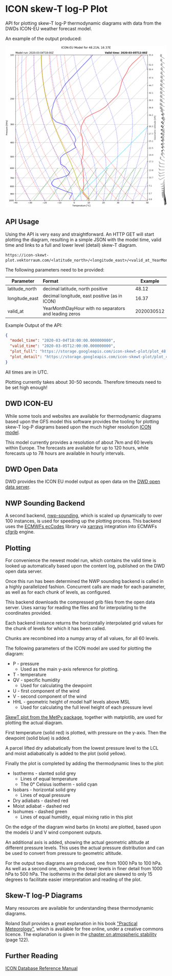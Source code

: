 # ICON skew-T log-P Plot
API for plotting skew-T log-P thermodynamic diagrams with data from the DWDs 
ICON-EU weather forecast model. 

An example of the output produced:

![Example output](doc/full_example.png "Example output")

## API Usage
Using the API is very easy and straightforward. An HTTP GET will start plotting the diagram, resulting in a simple
JSON with the model time, valid time and links to a full and lower level (detail) skew-T diagram. 

```
https://icon-skewt-plot.vektorraum.com/<latitude_north>/<longitude_east>/<valid_at_YearMonthDayHour>
```

The following parameters need to be provided:

| Parameter        | Format           | Example  |
| ------------- |:-------------| -----|
| latitude_north      | decimal latitude, north positive | 48.12 |
| longitude_east     | decimal longitude, east positive (as in ICON)      |   16.37 |
| valid_at | YearMonthDayHour with no separators and leading zeros      |    2020030512 |

Example Output of the API:

```json
{
  "model_time": "2020-03-04T18:00:00.000000000",
  "valid_time": "2020-03-05T12:00:00.000000000",
  "plot_full": "https://storage.googleapis.com/icon-skewt-plot/plot_48.21N_16.37E_2020-03-04T18_00_2020-03-05T12_00_full.png",
  "plot_detail": "https://storage.googleapis.com/icon-skewt-plot/plot_48.21N_16.37E_2020-03-04T18_00_2020-03-05T12_00_detail.png"
}
```

All times are in UTC.

Plotting currently takes about 30-50 seconds. Therefore timeouts need to be set high enough!

## DWD ICON-EU
While some tools and websites are available for thermodynamic diagrams based upon 
the GFS model this software provides the tooling for plotting skew-T log-P diagrams 
based upon the much higher resolution 
[ICON model](https://www.dwd.de/EN/ourservices/nwp_forecast_data/nwp_forecast_data.html).

This model currently provides a resolution of about 7km and 60 levels within Europe. The forecasts are available
for up to 120 hours, while forecasts up to 78 hours are available in hourly intervals. 

## DWD Open Data
DWD provides the ICON EU model output as open data on the 
[DWD open data server](https://www.dwd.de/DE/leistungen/opendata/opendata.html).

## NWP Sounding Backend
A second backend,
[nwp-sounding](https://github.com/fvalka/nwp-sounding), 
which is scaled up dynamically to over 100 instances, is used for speeding up the
plotting process. This backend uses the 
[ECMWFs ecCodes](https://confluence.ecmwf.int/display/ECC) library via 
[xarrays](http://xarray.pydata.org/en/stable/) integration into ECMWFs
[cfgrib](https://github.com/ecmwf/cfgrib) engine. 

## Plotting
For convenience the newest model run, which contains the valid time is looked up
automatically based upon the content log, published on the DWD open data server. 

Once this run has been determined the NWP sounding backend is called in a highly
parallelized fashion. Concurrent calls are made for each parameter, as well as 
for each chunk of levels, as configured. 

This backend downloads the compressed grib files from the open data server.
Uses xarray for reading the files and for interpolating to the coordinates provided. 

Each backend instance returns the horizontally interpolated grid values for the chunk
of levels for which it has been called. 

Chunks are recombined into a numpy array of all values, for all 60 levels. 

The following parameters of the ICON model are used for plotting the diagram:

* P - pressure 
    * Used as the main y-axis reference for plotting. 
* T - temperature
* QV - specific humidity 
    * Used for calculating the dewpoint 
* U - first component of the wind
* V - second component of the wind
* HHL - geometric height of model half levels above MSL
    * Used for calculating the full level height of each pressure level
    
[SkewT plot from the MetPy package](https://unidata.github.io/MetPy/latest/api/generated/metpy.plots.SkewT.html), 
together with matplotlib, are used for plotting
the actual diagram.  

First temperature (solid red) is plotted, with pressure on the y-axis. 
Then the dewpoint (solid blue) is added. 

A parcel lifted dry adiabatically from the lowest pressure level to the LCL and
moist adiabatically is added  to the plot (solid yellow). 

Finally the plot is completed by adding the thermodynamic lines to the plot:
* Isotherms - slanted solid grey
    * Lines of equal temperature
    * The 0° Celsius isotherm - solid cyan
* Isobars - horizontal solid grey
    * Lines of equal pressure
* Dry adiabats - dashed red
* Moist adiabat - dashed red
* Isohumes - dashed green
    * Lines of equal humidity, equal mixing ratio in this plot
 
On the edge of the diagram wind barbs (in knots) are plotted, based upon the models U and V wind
component outputs. 

An additional axis is added, showing the actual geometric altitude at different
pressure levels. This uses the actual pressure distribution and can be used
to convert from pressure to geometric altitude. 

For the output two diagrams are produced, one from 1000 hPa to 100 hPa. 
As well as a second one, showing the lower levels in finer detail from 1000 hPa to 500 hPa. 
The isotherms in the detail plot are skewed to only 15 degrees to facilitate easier 
interpretation and reading of the plot. 

## Skew-T log-P Diagrams
Many resources are available for understanding these thermodynamic diagrams. 

Roland Stull provides a great explanation in his book 
["Practical Meteorology"](https://www.eoas.ubc.ca/books/Practical_Meteorology/),
 which is available for free online, under a creative commons licence. The 
 explanation is given in the 
 [chapter on atmospheric stability](https://www.eoas.ubc.ca/books/Practical_Meteorology/prmet102/Ch05-stability-v102b.pdf) (page 122). 

## Further Reading
[ICON Database Reference Manual](https://www.dwd.de/SharedDocs/downloads/DE/modelldokumentationen/nwv/icon/icon_dbbeschr_aktuell.pdf?view=nasPublication&nn=13934)

